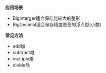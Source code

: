 ﻿**应用场景**
- BigInterger适合保存比较大的整形
- BigDecimal适合保存精度更高的浮点型(小数)

**常见方法**
- add加
- subtract减
- multiply乘
- divide除
